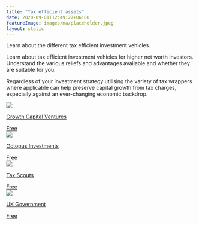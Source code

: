 ```yaml
---
title: "Tax efficient assets"
date: 2020-09-01T12:49:27+06:00
featureImage: images/ma/placeholder.jpeg
layout: static
---
```


Learn about the different tax efficient investment vehicles.

Learn about tax efficient investment vehicles for higher net worth investors. Understand the various reliefs and advantages available and whether they are suitable for you.

Regardless of your investment strategy utilising the variety of tax wrappers where applicable can help preserve capital growth from tax charges, especially against an ever-changing economic backdrop.

<a class="ma-link" href="https://www.growthcapitalventures.co.uk/insights/blog/how-to-minimise-inheritance-tax-using-tax-efficient-investments"><div class="ma-card ma-card-Wealth"><div class="ma-icon"><img src ="/images/Icon-check - wealth - opacity.svg"/></div><div class="ma-name"><p>Growth Capital Ventures</p></div><div class="ma-paid-text"><span>Free</span></div></div></a><a class="ma-link" href="https://octopusinvestments.com/tax-efficient-investments-explained/"><div class="ma-card ma-card-Wealth"><div class="ma-icon"><img src ="/images/Icon-check - wealth - opacity.svg"/></div><div class="ma-name"><p>Octopus Investments</p></div><div class="ma-paid-text"><span>Free</span></div></div></a><a class="ma-link" href="https://taxscouts.com/the-tax-basics/tax-efficient-investments-uk/"><div class="ma-card ma-card-Wealth"><div class="ma-icon"><img src ="/images/Icon-check - wealth - opacity.svg"/></div><div class="ma-name"><p>Tax Scouts</p></div><div class="ma-paid-text"><span>Free</span></div></div></a><a class="ma-link" href="https://www.gov.uk/topic/personal-tax/savings-investment-tax"><div class="ma-card ma-card-Wealth"><div class="ma-icon"><img src ="/images/Icon-check - wealth - opacity.svg"/></div><div class="ma-name"><p>UK Government</p></div><div class="ma-paid-text"><span>Free</span></div></div></a>  

<br/><br/>






